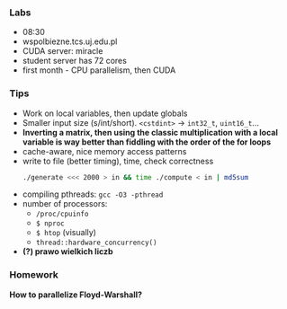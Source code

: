 ### Labs
* 08:30
* wspolbiezne.tcs.uj.edu.pl
* CUDA server: miracle
* student server has 72 cores
* first month - CPU parallelism, then CUDA

### Tips
* Work on local variables, then update globals
* Smaller input size (s/int/short). `<cstdint>` -> `int32_t`, `uint16_t`...
* **Inverting a matrix, then using the classic multiplication with a local variable is way better than fiddling with the order of the for loops**
* cache-aware, nice memory access patterns
* write to file (better timing), time, check correctness
  ```bash
  ./generate <<< 2000 > in && time ./compute < in | md5sum
  ```
* compiling pthreads: `gcc -O3 -pthread`
* number of processors:
  * `/proc/cpuinfo`
  * `$ nproc`
  * `$ htop` (visually)
  * `thread::hardware_concurrency()`
* **(?) prawo wielkich liczb**

### Homework
**How to parallelize Floyd-Warshall?**
